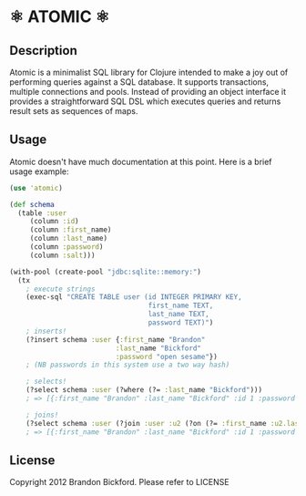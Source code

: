 # &#9883; ATOMIC &#9883;
## Description

Atomic is a minimalist SQL library for Clojure intended to make a joy out of performing queries against a SQL database.  It supports transactions, multiple connections and pools.  Instead of providing an object interface it provides a straightforward SQL DSL which executes queries and returns result sets as sequences of maps.

## Usage

Atomic doesn't have much documentation at this point.  Here is a brief usage example:

```clj
(use 'atomic)

(def schema
  (table :user
     (column :id)
     (column :first_name)
     (column :last_name)
     (column :password)
     (column :salt)))

(with-pool (create-pool "jdbc:sqlite::memory:")
  (tx
    ; execute strings
    (exec-sql "CREATE TABLE user (id INTEGER PRIMARY KEY,
                                  first_name TEXT,
                                  last_name TEXT,
                                  password TEXT)")
    ; inserts!
    (?insert schema :user {:first_name "Brandon"
                          :last_name "Bickford"
                          :password "open sesame"})
    ; (NB passwords in this system use a two way hash)

    ; selects!
    (?select schema :user (?where (?= :last_name "Bickford")))
    ; => [{:first_name "Brandon" :last_name "Bickford" :id 1 :password "open sesame"}]

    ; joins!
    (?select schema :user (?join :user :u2 (?on (?= :first_name :u2.last_name))))))
    ; => [{:first_name "Brandon" :last_name "Bickford" :id 1 :password "open sesame" :u2.first_name "Brandon" :u2.last_name "Bickford" :u2.id 1 :u2.password "open sesame"}]
```

## License

Copyright 2012 Brandon Bickford.  Please refer to LICENSE
